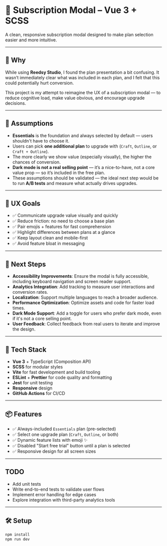 # 🚀 Subscription Modal – Vue 3 + SCSS

A clean, responsive subscription modal designed to make plan selection easier and more intuitive.

---

## 🧠 Why

While using **Reedsy Studio**, I found the plan presentation a bit confusing. It wasn’t immediately clear what was included in each plan, and I felt that this could potentially hurt conversion.

This project is my attempt to reimagine the UX of a subscription modal — to reduce cognitive load, make value obvious, and encourage upgrade decisions.

---

## 🧩 Assumptions

- **Essentials** is the foundation and always selected by default — users shouldn't have to choose it.
- Users can pick **one additional plan** to upgrade with (`Craft`, `Outline`, or `Craft + Outline`).
- The more clearly we show value (especially visually), the higher the chances of conversion.
- **Dark mode is not a real selling point** — it’s a nice-to-have, not a core value prop — so it’s included in the free plan.
- These assumptions should be validated — the ideal next step would be to run **A/B tests** and measure what actually drives upgrades.

---

## 🎯 UX Goals

- ✅ Communicate upgrade value visually and quickly
- ✅ Reduce friction: no need to choose a base plan
- ✅ Pair emojis + features for fast comprehension
- ✅ Highlight differences between plans at a glance
- ✅ Keep layout clean and mobile-first
- ✅ Avoid feature bloat in messaging

---

## 🚀 Next Steps

- **Accessibility Improvements**: Ensure the modal is fully accessible, including keyboard navigation and screen reader support.
- **Analytics Integration**: Add tracking to measure user interactions and conversion rates.
- **Localization**: Support multiple languages to reach a broader audience.
- **Performance Optimization**: Optimize assets and code for faster load times.
- **Dark Mode Support**: Add a toggle for users who prefer dark mode, even if it's not a core selling point.
- **User Feedback**: Collect feedback from real users to iterate and improve the design.

---

## 🔧 Tech Stack

- **Vue 3** + TypeScript (Composition API)
- **SCSS** for modular styles
- **Vite** for fast development and build tooling
- **ESLint** + **Prettier** for code quality and formatting
- **Jest** for unit testing
- **Responsive** design
- **GitHub Actions** for CI/CD

---

## 📦 Features

- ✅ Always-included `Essentials` plan (pre-selected)
- ✅ Select one upgrade plan (`Craft`, `Outline`, or both)
- ✅ Dynamic feature lists with emoji ✨
- ✅ Disabled "Start free trial" button until a plan is selected
- ✅ Responsive design for all screen sizes

---

## TODO

- Add unit tests
- Write end-to-end tests to validate user flows
- Implement error handling for edge cases
- Explore integration with third-party analytics tools

---

## 🛠 Setup

```bash
npm install
npm run dev
```
